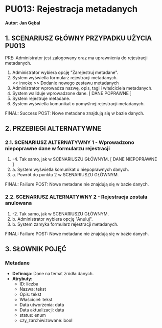 # PU013: Rejestracja metadanych

#### Autor: Jan Gębal

## 1. SCENARIUSZ GŁÓWNY PRZYPADKU UŻYCIA PU013

PRE: Administrator jest zalogowany oraz ma uprawnienia do rejestracji metadanych.

1. Administrator wybiera opcję "Zarejestruj metadane".  
2. System wyświetla formularz rejestracji metadanych.  
<< invoke >> Dodanie nowego zestawu metadanych
3. Administrator wprowadza nazwę, opis, tagi i właściciela metadanych.
4. System waliduje wprowadzone dane.
[ DANE POPRAWNE ]
5. System rejestruje metadane.
6. System wyświetla komunikat o pomyślnej rejestracji metadanych.

FINAL: Success 
POST: Nowe metadane znajdują się w bazie danych.

## 2. PRZEBIEGI ALTERNATYWNE

### 2.1. SCENARIUSZ ALTERNATYWNY 1 - Wprowadzono niepoprawne dane w formularzu rejestracji     

1. -4. Tak samo, jak w SCENARIUSZU GŁÓWNYM.
[ DANE NIEPOPRAWNE ]
5. a. System wyświetla komunikat o niepoprawnych danych.
6. a. Powrót do punktu 2 w SCENARIUSZU GŁÓWNYM.

FINAL: Failiure
POST: Nowe metadane nie znajdują się w bazie danych.

### 2.2. SCENARIUSZ ALTERNATYWNY 2 - Rejestracja została anulowana

1. -2. Tak samo, jak w SCENARIUSZU GŁÓWNYM.
3. b. Administrator wybiera opcję "Anuluj".
4. b. System zamyka formularz rejestracji metadanych. 

FINAL: Failiure
POST: Nowe metadane nie znajdują się w bazie danych.

## 3. SŁOWNIK POJĘĆ

### Metadane  
- **Definicja**: Dane na temat źródła danych.  
- **Atrybuty**: 
  - ID: liczba
  - Nazwa: tekst
  - Opis: tekst
  - Właściciel: tekst
  - Data utworzenia: data
  - Data aktualizacji: data
  - status: enum
  - czy_zarchiwizowane: bool